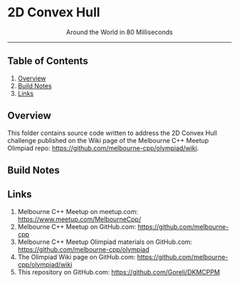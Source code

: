 # 2D Convex Hull
<p align="center">Around the World in 80 Milliseconds</p>

___

## Table of Contents
1. [Overview](#overview)
2. [Build Notes](#build-notes)
3. [Links](#links)

## Overview

This folder contains source code written to address the 2D Convex Hull challenge published on the Wiki page of the Melbourne C++ Meetup Olimpiad repo: https://github.com/melbourne-cpp/olympiad/wiki. 

## Build Notes

## Links

1. Melbourne C++ Meetup on meetup.com:
	https://www.meetup.com/MelbourneCpp/
2. Melbourne C++ Meetup on GitHub.com:
	https://github.com/melbourne-cpp
3. Melbourne C++ Meetup Olimpiad materials on GitHub.com: 
	https://github.com/melbourne-cpp/olympiad
4. The Olimpiad Wiki page on GitHub.com: 
	https://github.com/melbourne-cpp/olympiad/wiki
5. This repository on GitHub.com:
	https://github.com/Goreli/DKMCPPM
	